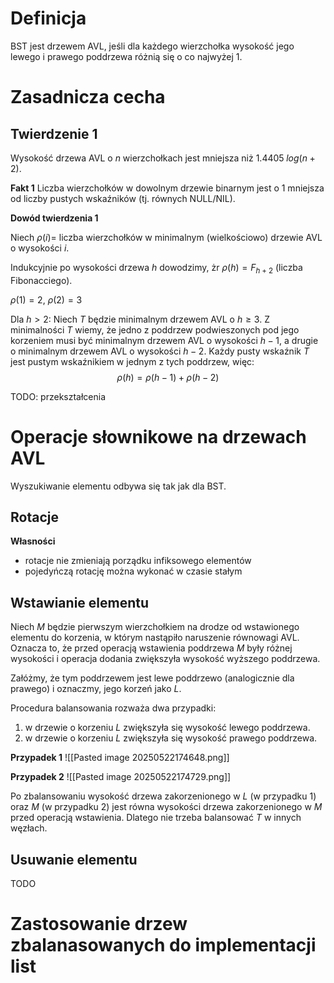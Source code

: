 # Definicja

BST jest drzewem AVL, jeśli dla każdego wierzchołka wysokość jego lewego i
prawego poddrzewa różnią się o co najwyżej 1.

# Zasadnicza cecha

## Twierdzenie 1

Wysokość drzewa AVL o $n$ wierzchołkach jest mniejsza niż $1.4405\;log(n+2)$.

**Fakt 1** Liczba wierzchołków w dowolnym drzewie binarnym jest o 1 mniejsza od
liczby pustych wskaźników (tj. równych NULL/NIL).

**Dowód twierdzenia 1**

Niech $\rho(i) =$ liczba wierzchołków w minimalnym (wielkościowo) drzewie AVL 
o wysokości $i$.

Indukcyjnie po wysokości drzewa $h$ dowodzimy, żr $\rho(h) = F_{h+2}$ (liczba 
Fibonacciego).

$\rho(1) = 2$, $\rho(2) = 3$

Dla $h>2$:
Niech $T$ będzie minimalnym drzewem AVL o  $h \geq 3$. Z minimalności $T$ wiemy,
że jedno z poddrzew podwieszonych pod jego korzeniem musi być minimalnym 
drzewem AVL o wysokości $h-1$, a drugie o minimalnym drzewem AVL 
o wysokości $h-2$. Każdy pusty wskaźnik $T$ jest pustym wskaźnikiem w jednym z 
tych poddrzew, więc:
$$
\rho(h) = \rho(h-1) + \rho(h-2)
$$

TODO: przekształcenia

# Operacje słownikowe na drzewach AVL

Wyszukiwanie elementu odbywa się tak jak dla BST.

## Rotacje

**Własności**
- rotacje nie zmieniają porządku infiksowego elementów
- pojedyńczą rotację można wykonać w czasie stałym

## Wstawianie elementu

Niech $M$ będzie pierwszym wierzchołkiem na drodze od wstawionego elementu do
korzenia, w którym nastąpiło naruszenie równowagi AVL. Oznacza to, że przed 
operacją wstawienia poddrzewa $M$ były różnej wysokości i operacja dodania 
zwiększyła wysokość wyższego poddrzewa.

Załóżmy, że tym poddrzewem jest lewe poddrzewo (analogicznie dla prawego) i 
oznaczmy, jego korzeń jako $L$.

Procedura balansowania rozważa dwa przypadki:
1) w drzewie o korzeniu $L$ zwiększyła się wysokość lewego poddrzewa.
2) w drzewie o korzeniu $L$ zwiększyła się wysokość prawego poddrzewa.

**Przypadek 1**
![[Pasted image 20250522174648.png]]

**Przypadek 2**
![[Pasted image 20250522174729.png]]

Po zbalansowaniu wysokość drzewa zakorzenionego w $L$ (w przypadku 1) oraz $M$
(w przypadku 2) jest równa wysokości drzewa zakorzenionego w $M$ przed operacją
wstawienia. Dlatego nie trzeba balansować $T$ w innych węzłach.

## Usuwanie elementu

TODO

# Zastosowanie drzew zbalanasowanych do implementacji list
